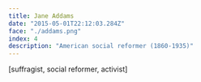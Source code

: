 ```yaml
---
title: Jane Addams
date: "2015-05-01T22:12:03.284Z"
face: "./addams.png"
index: 4
description: "American social reformer (1860-1935)"
---
```


[suffragist, social reformer, activist]

